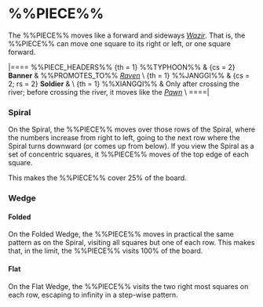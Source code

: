 # %%PIECE%%

The %%PIECE%% moves like a forward and sideways [*Wazir*](wazir.html).
That is, the %%PIECE%% can move one square to its right or left, or
one square forward.

|====
%%PIECE_HEADERS%%
  {th = 1}  %%TYPHOON%%
& {cs = 2}  **Banner**
&           %%PROMOTES_TO%% [*Raven*](modern_elephant.html?piece=raven) \\
  {th = 1}  %%JANGGI%%
& {cs = 2; rs = 2}
            **Soldier**
& \\
  {th = 1}  %%XIANGQI%%
&           Only after crossing the river; before crossing the river,
            it moves like the [*Pawn*](pawn.html?piece=soldier) \\
====|

### Spiral

On the Spiral, the %%PIECE%% moves over those rows of the Spiral,
where the numbers increase from right to left, going to the next
row where the Spiral turns downward (or comes up from below). If
you view the Spiral as a set of concentric squares, it %%PIECE%%
moves of the top edge of each square.

This makes the %%PIECE%% cover 25% of the board.

### Wedge

#### Folded

On the Folded Wedge, the %%PIECE%% moves in practical the same
pattern as on the Spiral, visiting all squares but one of each
row. This makes that, in the limit, the %%PIECE%% visits 100%
of the board.

#### Flat

On the Flat Wedge, the %%PIECE%% visits the two right most squares
on each row, escaping to infinity in a step-wise pattern.
